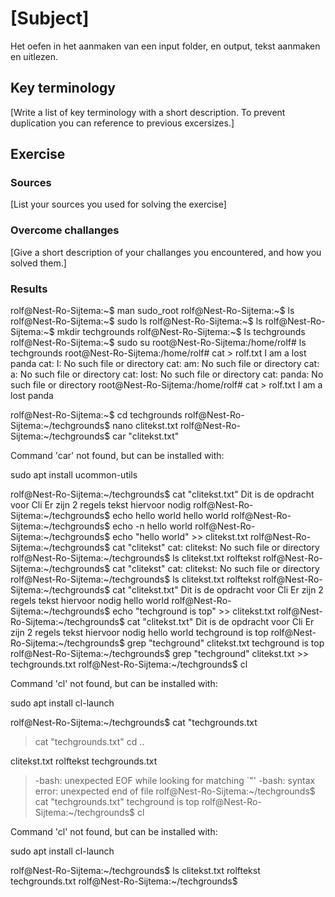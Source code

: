# [Subject]
Het oefen in het aanmaken van een input folder, en output,  tekst aanmaken en uitlezen. 


## Key terminology
[Write a list of key terminology with a short description. To prevent duplication you can reference to previous excersizes.]

## Exercise
### Sources
[List your sources you used for solving the exercise]

### Overcome challanges
[Give a short description of your challanges you encountered, and how you solved them.]

### Results

rolf@Nest-Ro-Sijtema:~$ man sudo_root
rolf@Nest-Ro-Sijtema:~$ ls
rolf@Nest-Ro-Sijtema:~$ sudo ls
rolf@Nest-Ro-Sijtema:~$ ls
rolf@Nest-Ro-Sijtema:~$ mkdir techgrounds
rolf@Nest-Ro-Sijtema:~$ ls
techgrounds
rolf@Nest-Ro-Sijtema:~$ sudo su
root@Nest-Ro-Sijtema:/home/rolf# ls
techgrounds
root@Nest-Ro-Sijtema:/home/rolf# cat > rolf.txt I am a lost panda
cat: I: No such file or directory
cat: am: No such file or directory
cat: a: No such file or directory
cat: lost: No such file or directory
cat: panda: No such file or directory
root@Nest-Ro-Sijtema:/home/rolf# cat > rolf.txt
I am a lost panda

rolf@Nest-Ro-Sijtema:~$ cd techgrounds
rolf@Nest-Ro-Sijtema:~/techgrounds$ nano clitekst.txt
rolf@Nest-Ro-Sijtema:~/techgrounds$ car "clitekst.txt"

Command 'car' not found, but can be installed with:

sudo apt install ucommon-utils

rolf@Nest-Ro-Sijtema:~/techgrounds$ cat "clitekst.txt"
Dit is de opdracht voor Cli
Er zijn 2 regels tekst hiervoor nodig
rolf@Nest-Ro-Sijtema:~/techgrounds$ echo hello world
hello world
rolf@Nest-Ro-Sijtema:~/techgrounds$ echo -n hello world
rolf@Nest-Ro-Sijtema:~/techgrounds$ echo "hello world" >> clitekst.txt
rolf@Nest-Ro-Sijtema:~/techgrounds$ cat "clitekst"
cat: clitekst: No such file or directory
rolf@Nest-Ro-Sijtema:~/techgrounds$ ls
clitekst.txt  rolftekst
rolf@Nest-Ro-Sijtema:~/techgrounds$ cat "clitekst"
cat: clitekst: No such file or directory
rolf@Nest-Ro-Sijtema:~/techgrounds$ ls
clitekst.txt  rolftekst
rolf@Nest-Ro-Sijtema:~/techgrounds$ cat "clitekst.txt"
Dit is de opdracht voor Cli
Er zijn 2 regels tekst hiervoor nodig
hello world
rolf@Nest-Ro-Sijtema:~/techgrounds$ echo "techground is top" >> clitekst.txt
rolf@Nest-Ro-Sijtema:~/techgrounds$ cat "clitekst.txt"
Dit is de opdracht voor Cli
Er zijn 2 regels tekst hiervoor nodig
hello world
techground is top
rolf@Nest-Ro-Sijtema:~/techgrounds$ grep "techground" clitekst.txt
techground is top
rolf@Nest-Ro-Sijtema:~/techgrounds$ grep "techground" clitekst.txt >> techgrounds.txt
rolf@Nest-Ro-Sijtema:~/techgrounds$ cl

Command 'cl' not found, but can be installed with:

sudo apt install cl-launch

rolf@Nest-Ro-Sijtema:~/techgrounds$ cat "techgrounds.txt
> cat "techgrounds.txt"
> cd ..
> 
clitekst.txt     rolftekst        techgrounds.txt  
> -bash: unexpected EOF while looking for matching `"'
-bash: syntax error: unexpected end of file
rolf@Nest-Ro-Sijtema:~/techgrounds$ cat "techgrounds.txt"
techground is top
rolf@Nest-Ro-Sijtema:~/techgrounds$ cl

Command 'cl' not found, but can be installed with:

sudo apt install cl-launch

rolf@Nest-Ro-Sijtema:~/techgrounds$ ls
clitekst.txt  rolftekst  techgrounds.txt
rolf@Nest-Ro-Sijtema:~/techgrounds$ 
